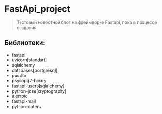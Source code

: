 # FastApi_project
> Тестовый новостной блог на фреймворке Fastаpi, пока в процессе создания
## Библиотеки:
* fastapi
* uvicorn[standart]
* sqlalchemy
* databases[postgresql]
* passlib
* psycopg2-binary
* fastapi-users[sqlalchemy]
* python-jose[cryptography]
* alembic
* fastapi-mail
* python-dotenv
